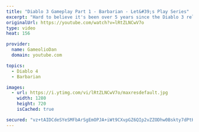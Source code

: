 ```yaml
---
title: "Diablo 3 Gameplay Part 1 - Barbarian - Let&#39;s Play Series"
excerpt: "Hard to believe it's been over 5 years since the Diablo 3 release! Can't wait to crack open D3 again and once more arrive at New Tristram, on the Barbarian, ..."
originalUrl: https://youtube.com/watch?v=lRtZLNCwV7o
type: video
heat: 156

provider:
  name: GameolioDan
  domain: youtube.com

topics:
  - Diablo 4
  - Barbarian

images:
  - url: https://i.ytimg.com/vi/lRtZLNCwV7o/maxresdefault.jpg
    width: 1280
    height: 720
    isCached: true

secured: "vz+tAIDCdeSYeSMFbArSgEmOPJA+iWt9CXvpGZ6QIp2vZZODhw0Bskty7dPtHm/MZuldiT7RuVbEWjZn8NUm/oKdsiDcTU8wizzBi1ZG3Q4+nVI0h/KZJwICzorMCWQG6gR2Z1RQNvgCYf5DcS93QjGzQSkiCN81d//82lnWjcvMmXzWFHLcVc395KZ7kxU4/8aI1FFXW8MTBk631UUnlYSgBT+hKTBRiyylceM7kUkWgTlBU/YUiD626MwVbqmIRgf2UagifJvrK0hnF+lwz/zQSS1aido6AVWNNeaBpKZY+D2L2FMj0DTvljV5UbXCxYsvyqdQICsnNfaBX6wsx8+kzxg23OIqFrLrpX8IfoG11zZIcNEVkAFzlzHQyep1m7sfgHAzlzq+4Z9KlaIfMw==;cxbplDfvy6hki/IqYIh38g=="
---
```


